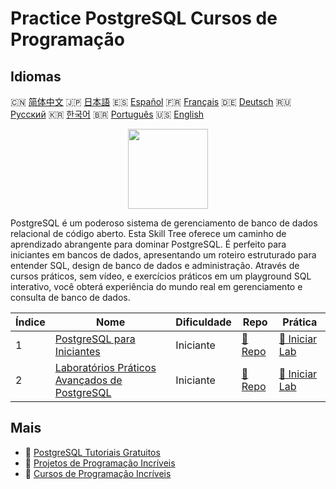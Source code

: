 # Practice PostgreSQL Cursos de Programação

## Idiomas

🇨🇳 [简体中文](README_zh.md) 🇯🇵 [日本語](README_ja.md) 🇪🇸 [Español](README_es.md) 🇫🇷 [Français](README_fr.md) 🇩🇪 [Deutsch](README_de.md) 🇷🇺 [Русский](README_ru.md) 🇰🇷 [한국어](README_ko.md) 🇧🇷 [Português](README_pt.md) 🇺🇸 [English](README.md) 

<div align="center">
<img width="128px" src="https://file.labex.io/path/9xEeZgWSNpHA.png">
</div>

PostgreSQL é um poderoso sistema de gerenciamento de banco de dados relacional de código aberto. Esta Skill Tree oferece um caminho de aprendizado abrangente para dominar PostgreSQL. É perfeito para iniciantes em bancos de dados, apresentando um roteiro estruturado para entender SQL, design de banco de dados e administração. Através de cursos práticos, sem vídeo, e exercícios práticos em um playground SQL interativo, você obterá experiência do mundo real em gerenciamento e consulta de banco de dados.

|   Índice | Nome                                                                                                            | Dificuldade   | Repo                                                                        | Prática                                                                          |
|----------|-----------------------------------------------------------------------------------------------------------------|---------------|-----------------------------------------------------------------------------|----------------------------------------------------------------------------------|
|        1 | [PostgreSQL para Iniciantes](https://labex.io/pt/courses/postgresql-for-beginners)                              | Iniciante     | [🔗 Repo](https://github.com/labex-labs/postgresql-for-beginners)           | [🚀 Iniciar Lab](https://labex.io/pt/courses/postgresql-for-beginners)           |
|        2 | [Laboratórios Práticos Avançados de PostgreSQL](https://labex.io/pt/courses/advanced-postgresql-practical-labs) | Iniciante     | [🔗 Repo](https://github.com/labex-labs/advanced-postgresql-practical-labs) | [🚀 Iniciar Lab](https://labex.io/pt/courses/advanced-postgresql-practical-labs) |

## Mais

- 🔗 [PostgreSQL Tutoriais Gratuitos](https://github.com/labex-labs/postgresql-free-tutorials)
- 🔗 [Projetos de Programação Incríveis](https://github.com/labex-labs/awesome-programming-projects)
- 🔗 [Cursos de Programação Incríveis](https://github.com/labex-labs/awesome-programming-courses)

